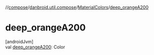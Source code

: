 //[compose](../../../index.md)/[danbroid.util.compose](../index.md)/[MaterialColors](index.md)/[deep_orangeA200](deep_orange-a200.md)

# deep_orangeA200

[androidJvm]\
val [deep_orangeA200](deep_orange-a200.md): Color
